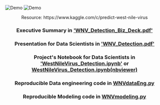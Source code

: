 ![Demo](https://user-images.githubusercontent.com/24357654/54296502-7491e580-458b-11e9-94ee-a3c3d7dce802.png)
![Demo](https://user-images.githubusercontent.com/24357654/54295477-765aa980-4589-11e9-97db-203b5a049596.png)
<p align="center">Resource: https://www.kaggle.com/c/predict-west-nile-virus</p>

### <p align="center">Executive Summary in ['WNV_Detection_Biz_Deck.pdf'](https://github.com/Erolino/WestNileVirus_Detection/blob/master/WNV_Detection_Biz_Deck.pdf)</p>
### <p align="center">Presentation for Data Scientists in ['WNV_Detection.pdf'](https://github.com/Erolino/WestNileVirus_Detection/blob/master/WNV_Detection.pdf)</p>
### <p align="center">Project's Notebook for Data Scientists in ['WestNileVirus_Detection.ipynb'](https://github.com/Erolino/WestNileVirus_Detection/blob/master/WestNileVirus_Detection.ipynb) or [WestNileVirus_Detection.ipynb(nbviewer)](https://nbviewer.jupyter.org/github/Erolino/WestNileVirus_Detection/blob/master/WestNileVirus_Detection.ipynb)</p>
### <p align="center">Reproducible Data engineering code in [WNVdataEng.py](https://github.com/Erolino/WestNileVirus_Detection/blob/master/WNVdataEng.py)</p>
### <p align="center">Reproducible Modeling code in [WNVmodeling.py](https://github.com/Erolino/WestNileVirus_Detection/blob/master/WNVmodeling.py)</p>



